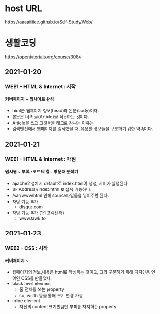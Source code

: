 # host URL
https://aaaaiiiiiee.github.io/Self-Study/Web/

# 생활코딩
https://opentutorials.org/course/3084

## 2021-01-20
### WEB1 - HTML & Internet : 시작
#### 커버페이지 ~ 웹사이트 완성
* html은 웹페이지 정보(head)와 본문(body)이다.
* 본문은 너의 글(Article)을 작문하는 것이다.
* Article을 쓰고 그것들을 태그로 감싸는 이유는
* 검색엔진에서 웹페이지를 검색했을 때, 유용한 정보들을 구분하기 위한 약속이다.

## 2021-01-21
### WEB1 - HTML & Internet : 마침
#### 원시웹 ~ 부록 : 코드의 힘 - 방문자 분석기
* apache2 설치시 default로 index.html이 생성, 서버가 실행된다.
* (IP Address)/index.html 로 접속 가능하다.
* /var/www/html 안에 source파일들을 넣어주면 된다.
* 채팅 기능 추가
    - disqus.com
* 채팅 기능 추가 (1:1 고객센터)
    - www.tawk.to

## 2021-01-23
### WEB2 - CSS : 시작
#### 커버페이지 ~
* 웹페이지의 정보,내용은 html로 작성하는 것이고, 그와 구분하기 위해 디자인용 언어인 CSS를 만들었다.
* block level element
    - 줄 전체를 쓰는 property
    - so, width 등을 통해 크기 변경 가능            
* inline element
    - 자신의 content 크기만큼만 부피를 차지하는 property
